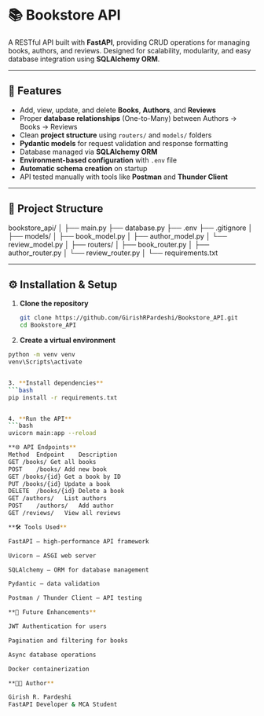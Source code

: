 # 📚 Bookstore API  

A RESTful API built with **FastAPI**, providing CRUD operations for managing books, authors, and reviews. Designed for scalability, modularity, and easy database integration using **SQLAlchemy ORM**.

---

## 🚀 Features
- Add, view, update, and delete **Books**, **Authors**, and **Reviews**  
- Proper **database relationships** (One-to-Many) between Authors → Books → Reviews  
- Clean **project structure** using `routers/` and `models/` folders  
- **Pydantic models** for request validation and response formatting  
- Database managed via **SQLAlchemy ORM**  
- **Environment-based configuration** with `.env` file  
- **Automatic schema creation** on startup  
- API tested manually with tools like **Postman** and **Thunder Client**

---

## 🧩 Project Structure
bookstore_api/
│
├── main.py
├── database.py
├── .env
├── .gitignore
│
├── models/
│ ├── book_model.py
│ ├── author_model.py
│ └── review_model.py
│
├── routers/
│ ├── book_router.py
│ ├── author_router.py
│ └── review_router.py
│
└── requirements.txt


---

## ⚙️ Installation & Setup

1. **Clone the repository**
   ```bash
   git clone https://github.com/GirishRPardeshi/Bookstore_API.git
   cd Bookstore_API


2. **Create a virtual environment**
```bash
python -m venv venv
venv\Scripts\activate


3. **Install dependencies**
```bash
pip install -r requirements.txt


4. **Run the API**
```bash
uvicorn main:app --reload

**🌐 API Endpoints**
Method	Endpoint	Description
GET	/books/	Get all books
POST	/books/	Add new book
GET	/books/{id}	Get a book by ID
PUT	/books/{id}	Update a book
DELETE	/books/{id}	Delete a book
GET	/authors/	List authors
POST	/authors/	Add author
GET	/reviews/	View all reviews

**🛠️ Tools Used**

FastAPI — high-performance API framework

Uvicorn — ASGI web server

SQLAlchemy — ORM for database management

Pydantic — data validation

Postman / Thunder Client — API testing

**📖 Future Enhancements**

JWT Authentication for users

Pagination and filtering for books

Async database operations

Docker containerization

**👨‍💻 Author**

Girish R. Pardeshi
FastAPI Developer & MCA Student
